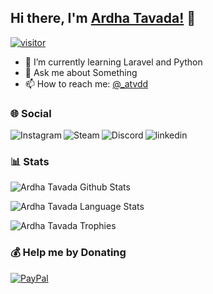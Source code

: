 ## Hi there, I'm [Ardha Tavada!](https://atavada.github.io/tvd/) 👋

[![visitor](https://visitor-badge.laobi.icu/badge?page_id=atavada)](https://github.com/atavada)

<p>

- 🌱 I’m currently learning Laravel and Python
- 💬 Ask me about Something
- 📫 How to reach me: [@\_atvdd](https://www.instagram.com/_atvdd/)

</p>

### 🌐 Social

<p>

<a href="https://www.instagram.com/_atvdd/">
   <img align="left" alt="Instagram" src="https://img.shields.io/badge/Instagram-9B0FFF?style=for-the-badge&logo=instagram&logoColor=white" />
</a>&nbsp;&nbsp;

<a href="https://steamcommunity.com/profiles/76561198963652810/">
   <img align="left" alt="Steam" src="https://img.shields.io/badge/Steam-1B2838?style=for-the-badge&logo=steam&logoColor=white" />
</a>&nbsp;&nbsp;

<a href="https://discordapp.com/users/tvd#7101">
   <img align="left" alt="Discord" src="https://img.shields.io/badge/Discord-7289DA?style=for-the-badge&logo=discord&logoColor=white" />
</a>&nbsp;&nbsp;

<a href="https://www.linkedin.com/in/ardhatavada/">
   <img align="left" alt="linkedin" src="https://img.shields.io/badge/LinkedIn-0077B5?style=for-the-badge&logo=linkedin&logoColor=white" />
</a>

</p>

### 📊 Stats

<p>

![Ardha Tavada Github Stats](https://github-readme-stats.vercel.app/api?username=atavada&show_icons=true&include_all_commits=true&theme=radical)

![Ardha Tavada Language Stats](https://github-readme-stats.vercel.app/api/top-langs/?username=atavada&layout=compact&theme=radical)

![Ardha Tavada Trophies](https://github-profile-trophy.vercel.app/?username=atavada&theme=radical&no-frame=false&no-bg=true&margin-w=4)

</p>

### 💰 Help me by Donating

[![PayPal](https://img.shields.io/badge/PayPal-00457C?style=for-the-badge&logo=paypal&logoColor=white)](https://paypal.me/atavada)
